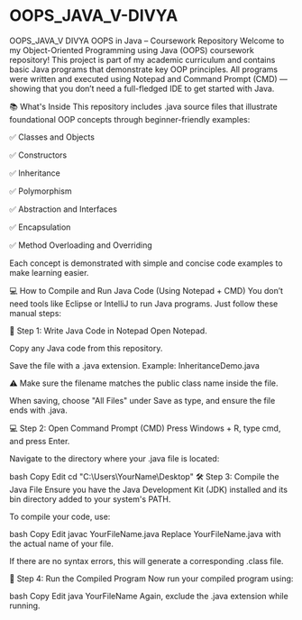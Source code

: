 # OOPS_JAVA_V-DIVYA
OOPS_JAVA_V DIVYA
 OOPS in Java – Coursework Repository
Welcome to my Object-Oriented Programming using Java (OOPS) coursework repository!
This project is part of my academic curriculum and contains basic Java programs that demonstrate key OOP principles. All programs were written and executed using Notepad and Command Prompt (CMD) — showing that you don’t need a full-fledged IDE to get started with Java.

📚 What's Inside
This repository includes .java source files that illustrate foundational OOP concepts through beginner-friendly examples:

✅ Classes and Objects

✅ Constructors

✅ Inheritance

✅ Polymorphism

✅ Abstraction and Interfaces

✅ Encapsulation

✅ Method Overloading and Overriding

Each concept is demonstrated with simple and concise code examples to make learning easier.

💻 How to Compile and Run Java Code (Using Notepad + CMD)
You don’t need tools like Eclipse or IntelliJ to run Java programs. Just follow these manual steps:

📝 Step 1: Write Java Code in Notepad
Open Notepad.

Copy any Java code from this repository.

Save the file with a .java extension.
Example: InheritanceDemo.java

⚠️ Make sure the filename matches the public class name inside the file.

When saving, choose "All Files" under Save as type, and ensure the file ends with .java.

💻 Step 2: Open Command Prompt (CMD)
Press Windows + R, type cmd, and press Enter.

Navigate to the directory where your .java file is located:

bash
Copy
Edit
cd "C:\Users\YourName\Desktop"
🛠️ Step 3: Compile the Java File
Ensure you have the Java Development Kit (JDK) installed and its bin directory added to your system's PATH.

To compile your code, use:

bash
Copy
Edit
javac YourFileName.java
Replace YourFileName.java with the actual name of your file.

If there are no syntax errors, this will generate a corresponding .class file.

🚀 Step 4: Run the Compiled Program
Now run your compiled program using:

bash
Copy
Edit
java YourFileName
Again, exclude the .java extension while running.
